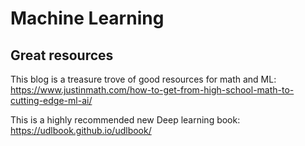 # Machine Learning

## Great resources
This blog is a treasure trove of good resources for math and ML: https://www.justinmath.com/how-to-get-from-high-school-math-to-cutting-edge-ml-ai/

This is a highly recommended new Deep learning book: https://udlbook.github.io/udlbook/

